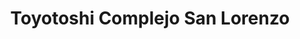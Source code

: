 ---
title: "Toyotoshi Complejo San Lorenzo"
url: /san-lorenzo/toyotoshi-complejo-san-lorenzo/
shop: Autohaus
---